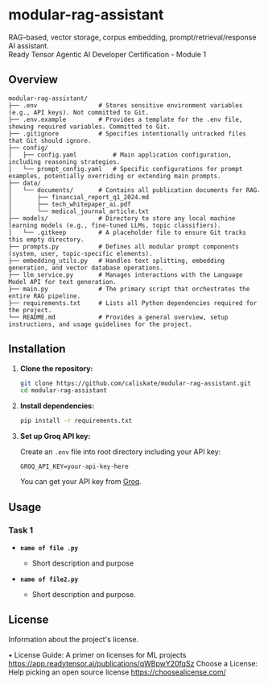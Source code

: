
# modular-rag-assistant
RAG-based, vector storage, corpus embedding, prompt/retrieval/response AI assistant.
<br>Ready Tensor Agentic AI Developer Certification - Module 1

## Overview

```
modular-rag-assistant/
├── .env                 # Stores sensitive environment variables (e.g., API keys). Not committed to Git.
├── .env.example         # Provides a template for the .env file, showing required variables. Committed to Git.
├── .gitignore           # Specifies intentionally untracked files that Git should ignore.
├── config/
│   ├── config.yaml          # Main application configuration, including reasoning strategies.
│   └── prompt_config.yaml   # Specific configurations for prompt examples, potentially overriding or extending main prompts.
├── data/
│   └── documents/       # Contains all publication documents for RAG.
│       ├── financial_report_q1_2024.md
│       ├── tech_whitepaper_ai.pdf
│       └── medical_journal_article.txt
├── models/              # Directory to store any local machine learning models (e.g., fine-tuned LLMs, topic classifiers).
│   └── .gitkeep         # A placeholder file to ensure Git tracks this empty directory.
├── prompts.py           # Defines all modular prompt components (system, user, topic-specific elements).
├── embedding_utils.py   # Handles text splitting, embedding generation, and vector database operations.
├── llm_service.py       # Manages interactions with the Language Model API for text generation.
├── main.py              # The primary script that orchestrates the entire RAG pipeline.
├── requirements.txt     # Lists all Python dependencies required for the project.
└── README.md            # Provides a general overview, setup instructions, and usage guidelines for the project.
```

## Installation


1. **Clone the repository:**

   ```bash
   git clone https://github.com/caliskate/modular-rag-assistant.git
   cd modular-rag-assistant
   ```

2. **Install dependencies:**

   ```bash
   pip install -r requirements.txt
   ```

3. **Set up Groq API key:**

   Create an `.env` file into root directory including your API key:

   ```
   GROQ_API_KEY=your-api-key-here
   ```

   You can get your API key from [Groq](https://console.groq.com/).



## Usage

### Task 1

- **`name of file .py`**

  - Short description and purpose

- **`name of file2.py`**

  - Short description and purpose.




## License

Information about the project's license.

• License Guide: A primer on licenses for ML projects https://app.readytensor.ai/publications/qWBpwY20fqSz
Choose a License: Help picking an open source license  https://choosealicense.com/

